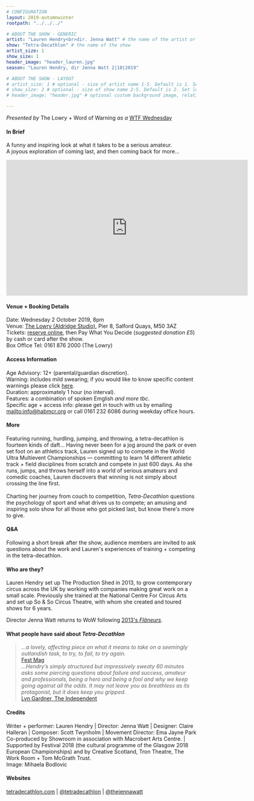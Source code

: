 ```yaml
---
# CONFIGURATION
layout: 2019-autumnwinter
rootpath: "../../../"

# ABOUT THE SHOW - GENERIC
artist: "Lauren Hendry<br>dir. Jenna Watt" # the name of the artist or company
show: "Tetra-Decathlon" # the name of the show
artist_size: 1
show_size: 1
header_image: "header_lauren.jpg"   
season: "Lauren Hendry, dir Jenna Watt 2|10|2019"

# ABOUT THE SHOW - LAYOUT
# artist_size: 1 # optional - size of artist name 1-5. Default is 1. Set longer names to lower values
# show_size: 2 # optional - size of show name 2-5. Default is 2. Set longer names to lower values
# header_image: "header.jpg" # optional custom background image, relative to current page

---
```

*Presented by* The Lowry + Word of Warning *as a* <a href="http://thelowry.com/about-us/festivals-projects/take-a-risk/wtf-wednesday" target="_blank">WTF Wednesday</a>
         
#### In Brief      
A funny and inspiring look at what it takes to be a serious amateur.<br>A joyous exploration of coming last, and then coming back for more…        
         
<iframe src="http://player.vimeo.com/video/273654021" width="640" height="360" frameborder="0" allowfullscreen></iframe>           
           
#### Venue + Booking Details           
Date: Wednesday 2 October 2019, 8pm        
Venue: <a href="http://thelowry.com/visit-lowry/how-to-get-here" target="_blank">The Lowry (Aldridge Studio)</a>, Pier 8, Salford Quays, M50 3AZ         
Tickets: <a href="http://thelowry.com/whats-on/lauren-hendry-tetra-decathlon" target="_blank">reserve online</a>, then Pay What You Decide (*suggested donation £5*) by cash or card after the show.          
Box Office Tel: 0161 876 2000 (The Lowry)          
          
#### Access Information        
Age Advisory: 12+ (parental/guardian discretion).<br>Warning: includes mild swearing; if you would like to know specific content warnings please click [here](/warnings).<br>Duration: approximately 1 hour (no interval).<br>Features: a combination of spoken Emglish *and more tbc*.<br>Specific age + access info: please get in touch with us by emailing <mailto:info@habmcr.org> or call 0161 232 6086 during weekday office hours.        
             
#### More         
Featuring running, hurdling, jumping, and throwing, a tetra-decathlon is fourteen kinds of daft… Having never been for a jog around the park or even set foot on an athletics track, Lauren signed up to compete in the World Ultra Multievent Championships — committing to learn 14 different athletic track + field disciplines from scratch and compete in just 600 days. As she runs, jumps, and throws herself into a world of serious amateurs and comedic coaches, Lauren discovers that winning is not simply about crossing the line first.<br><br>Charting her journey from couch to competition, *Tetra-Decathlon* questions the psychology of sport and what drives us to compete; an amusing and inspiring solo show for all those who got picked last, but know there's more to give.         
        
#### Q&A
Following a short break after the show, audience members are invited to ask questions about the work and Lauren's experiences of training + competing in the tetra-decathlon.        
           
#### Who are they?        
Lauren Hendry set up The Production Shed in 2013, to grow contemporary circus across the UK by working with companies making great work on a small scale. Previously she trained at the National Centre For Circus Arts and set up So & So Circus Theatre, with whom she created and toured shows for 6 years.         
           
Director Jenna Watt returns to WoW following [2013's *Flâneurs*](/archive/2013-springsummer/watt).
         
#### What people have said about *Tetra-Decathlon*         
>*…a lovely, affecting piece on what it means to take on a seemingly outlandish task, to try, to fail, to try again.*<br><a href="http://www.fest-mag.com/edinburgh/theatre/review-tetra-decathlon-by-showroom" target="_blank">Fest Mag</a><br>*…Hendry’s simply structured but impressively sweaty 60 minutes asks some piercing questions about failure and success, amateur and professionals, being a hero and being a fool and why we keep going against all the odds. It may not leave you as breathless as its protagonist, but it does keep you gripped.*<br><a href="http://www.independent.co.uk/arts-entertainment/comedy/reviews/edinburgh-festival-2018-fringe-shows-review-lyn-gardner-everything-not-saved-lights-over-tesco-a8500736.html" target="_blank">Lyn Gardner, The Independent</a>        
        
#### Credits          
Writer + performer: Lauren Hendry | Director: Jenna Watt | Designer: Claire Halleran | Composer: Scott Twynholm | Movement Director: Ema Jayne Park<br>Co-produced by Showroom in association with Macrobert Arts Centre. | Supported by Festival 2018 (the cultural programme of the Glasgow 2018 European Championships) and by Creative Scotland, Tron Theatre, The Work Room + Tom McGrath Trust.<br>Image: Mihaela Bodlovic        
         
#### Websites          
<a href="http://tetradecathlon.com" target="_blank">tetradecathlon.com</a> | <a href="http://twitter.com/tetradecathlon" target="_blank">@tetradecathlon</a> | <a href="http://twitter.com/thejennawatt" target="_blank">@thejennawatt</a>
